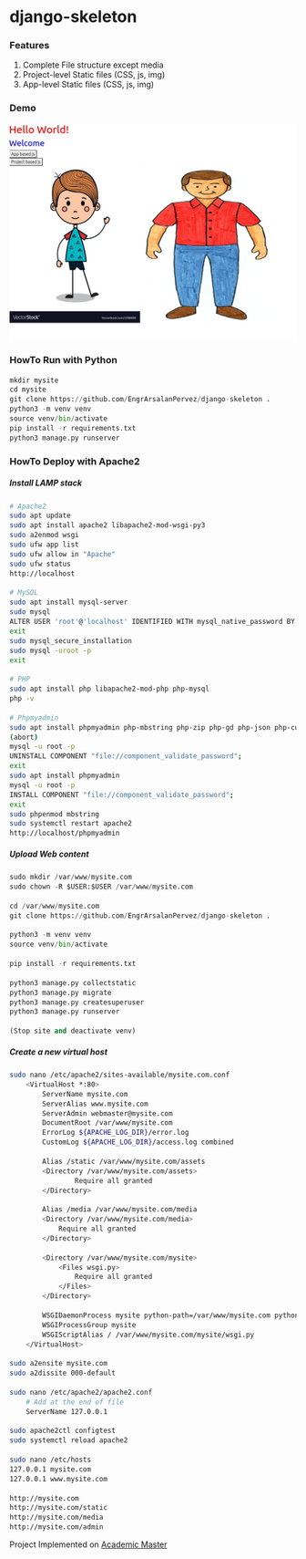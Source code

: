 # django-skeleton

### Features

1. Complete File structure except media
2. Project-level Static files (CSS, js, img)
3. App-level Static files (CSS, js, img)


### Demo

![alt text](https://github.com/EngrArsalanPervez/django-skeleton/blob/main/static/img/screen.jpg?raw=true)

### HowTo Run with Python
```python
mkdir mysite
cd mysite
git clone https://github.com/EngrArsalanPervez/django-skeleton .
python3 -m venv venv
source venv/bin/activate
pip install -r requirements.txt
python3 manage.py runserver
```


### HowTo Deploy with Apache2

##### Install LAMP stack
```bash
# Apache2
sudo apt update
sudo apt install apache2 libapache2-mod-wsgi-py3
sudo a2enmod wsgi
sudo ufw app list
sudo ufw allow in "Apache"
sudo ufw status
http://localhost

# MySQL
sudo apt install mysql-server
sudo mysql
ALTER USER 'root'@'localhost' IDENTIFIED WITH mysql_native_password BY 'password';
exit
sudo mysql_secure_installation
sudo mysql -uroot -p
exit

# PHP
sudo apt install php libapache2-mod-php php-mysql
php -v

# Phpmyadmin
sudo apt install phpmyadmin php-mbstring php-zip php-gd php-json php-curl
(abort)
mysql -u root -p
UNINSTALL COMPONENT "file://component_validate_password";
exit
sudo apt install phpmyadmin
mysql -u root -p
INSTALL COMPONENT "file://component_validate_password";
exit
sudo phpenmod mbstring
sudo systemctl restart apache2
http://localhost/phpmyadmin
```

##### Upload Web content
```python
sudo mkdir /var/www/mysite.com
sudo chown -R $USER:$USER /var/www/mysite.com

cd /var/www/mysite.com
git clone https://github.com/EngrArsalanPervez/django-skeleton .

python3 -m venv venv
source venv/bin/activate

pip install -r requirements.txt

python3 manage.py collectstatic
python3 manage.py migrate
python3 manage.py createsuperuser
python3 manage.py runserver

(Stop site and deactivate venv)
```

##### Create a new virtual host
```bash
sudo nano /etc/apache2/sites-available/mysite.com.conf
    <VirtualHost *:80>
        ServerName mysite.com
        ServerAlias www.mysite.com 
        ServerAdmin webmaster@mysite.com
        DocumentRoot /var/www/mysite.com
        ErrorLog ${APACHE_LOG_DIR}/error.log
        CustomLog ${APACHE_LOG_DIR}/access.log combined

        Alias /static /var/www/mysite.com/assets
        <Directory /var/www/mysite.com/assets>
                Require all granted
        </Directory>

        Alias /media /var/www/mysite.com/media
        <Directory /var/www/mysite.com/media>
            Require all granted
        </Directory>

        <Directory /var/www/mysite.com/mysite>
            <Files wsgi.py>
                Require all granted
            </Files>
        </Directory>

        WSGIDaemonProcess mysite python-path=/var/www/mysite.com python-home=/var/www/mysite.com/venv
        WSGIProcessGroup mysite
        WSGIScriptAlias / /var/www/mysite.com/mysite/wsgi.py
    </VirtualHost>

sudo a2ensite mysite.com
sudo a2dissite 000-default

sudo nano /etc/apache2/apache2.conf
    # Add at the end of file
    ServerName 127.0.0.1

sudo apache2ctl configtest
sudo systemctl reload apache2

sudo nano /etc/hosts
127.0.0.1 mysite.com
127.0.0.1 www.mysite.com

http://mysite.com
http://mysite.com/static
http://mysite.com/media
http://mysite.com/admin
```

Project Implemented on [Academic Master](https://academic-master.com/)
